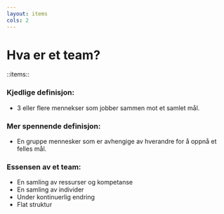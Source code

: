```yaml
---
layout: items
cols: 2
---
```


# Hva er et team?

::items::

<div>

### Kjedlige definisjon:
- 3 eller flere mennekser som jobber sammen mot et samlet mål.

### Mer spennende definisjon:
- En gruppe mennesker som er avhengige av hverandre for å oppnå et felles mål.

</div>

<div>

### Essensen av et team:

- En samling av ressurser og kompetanse
- En samling av individer
- Under kontinuerlig endring
- Flat struktur

</div>